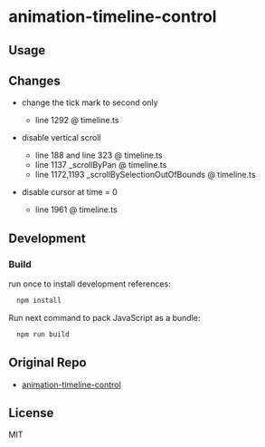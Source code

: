 # animation-timeline-control


## Usage


## Changes

- change the tick mark to second only
  - line 1292 @ timeline.ts

- disable vertical scroll
  - line 188 and line 323 @ timeline.ts
  - line 1137 _scrollByPan @ timeline.ts
  - line 1172,1193 _scrollBySelectionOutOfBounds @ timeline.ts
  
- disable cursor at time = 0
  - line 1961 @ timeline.ts

## Development

### Build

run once to install development references:

```bash
  npm install
```

Run next command to pack JavaScript as a bundle:

```bash
  npm run build
```

## Original Repo

- [animation-timeline-control](https://github.com/ievgennaida/animation-timeline-control)

## License

MIT
